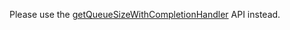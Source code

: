 Please use the [getQueueSizeWithCompletionHandler](analytics-api-reference.md#getqueuesizewithcompletionhandler) API instead.